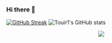### Hi there 👋

[![GitHub Streak](https://streak-stats.demolab.com/?user=touir1&theme=highcontrast&date_format=j+M+Y)](https://git.io/streak-stats)
![Touir1's GitHub stats](https://github-readme-stats.vercel.app/api?username=touir1&show_icons=true&theme=radical&count_private=true&include_all_commits=true)

<p align="center">
<a href="https://github.com/anuraghazra/github-readme-stats">
  <img src="https://github-readme-stats.vercel.app/api/top-langs/?username=touir1&layout=compact&langs_count=8" />
</a>
</p>

<!--
**touir1/touir1** is a ✨ _special_ ✨ repository because its `README.md` (this file) appears on your GitHub profile.

Here are some ideas to get you started:

- 🔭 I’m currently working on ...
- 🌱 I’m currently learning ...
- 👯 I’m looking to collaborate on ...
- 🤔 I’m looking for help with ...
- 💬 Ask me about ...
- 📫 How to reach me: ...
- 😄 Pronouns: ...
- ⚡ Fun fact: ...
-->
